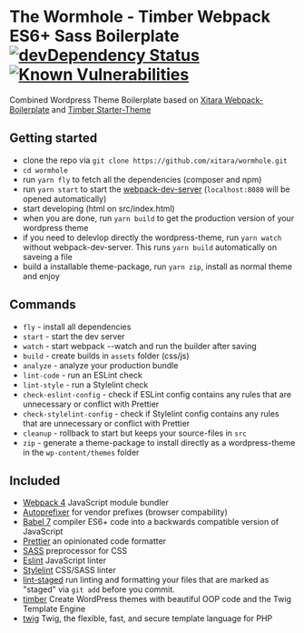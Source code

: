 # The Wormhole - Timber Webpack ES6+ Sass Boilerplate [![devDependency Status](https://david-dm.org/xitara/wormhole/dev-status.svg)](https://david-dm.org/xitara/wormhole/?type=dev) [![Known Vulnerabilities](https://snyk.io/test/github/xitara/wormhole/badge.svg)](https://snyk.io//test/github/xitara/wormhole)

Combined Wordpress Theme Boilerplate based on [Xitara Webpack-Boilerplate](https://github.com/xitara/webpack-boilerplate) and [Timber Starter-Theme](https://github.com/timber/starter-theme)

## Getting started

- clone the repo via `git clone https://github.com/xitara/wormhole.git`
- `cd wormhole`
- run `yarn fly` to fetch all the dependencies (composer and npm)
- run `yarn start` to start the [webpack-dev-server](https://github.com/webpack/webpack-dev-server) (`localhost:8080` will be opened automatically)
- start developing (html on src/index.html)
- when you are done, run `yarn build` to get the production version of your wordpress theme
- if you need to delevlop directly the wordpress-theme, run `yarn watch` without webpack-dev-server. This runs `yarn build` automatically on saveing a file
- build a installable theme-package, run `yarn zip`, install as normal theme and enjoy

## Commands

- `fly` - install all dependencies
- `start` - start the dev server
- `watch` - start webpack --watch and run the builder after saving
- `build` - create builds in `assets` folder (css/js)
- `analyze` - analyze your production bundle
- `lint-code` - run an ESLint check
- `lint-style` - run a Stylelint check
- `check-eslint-config` - check if ESLint config contains any rules that are unnecessary or conflict with Prettier
- `check-stylelint-config` - check if Stylelint config contains any rules that are unnecessary or conflict with Prettier
- `cleanup` - rollback to start but keeps your source-files in `src`
- `zip` - generate a theme-package to install directly as a wordpress-theme in the `wp-content/themes` folder

## Included

- [Webpack 4](https://github.com/webpack/webpack) JavaScript module bundler
- [Autoprefixer](https://github.com/postcss/autoprefixer) for vendor prefixes (browser compability)
- [Babel 7](https://babeljs.io/) compiler ES6+ code into a backwards compatible version of JavaScript
- [Prettier](https://prettier.io/) an opinionated code formatter
- [SASS](http://sass-lang.com) preprocessor for CSS
- [Eslint](https://eslint.org) JavaScript linter
- [Stylelint](http://stylelint.io) CSS/SASS linter
- [lint-staged](https://github.com/okonet/lint-staged) run linting and formatting your files that are marked as "staged" via `git add` before you commit.
- [timber](https://github.com/timber/timber) Create WordPress themes with beautiful OOP code and the Twig Template Engine
- [twig](https://github.com/twigphp/Twig) Twig, the flexible, fast, and secure template language for PHP
